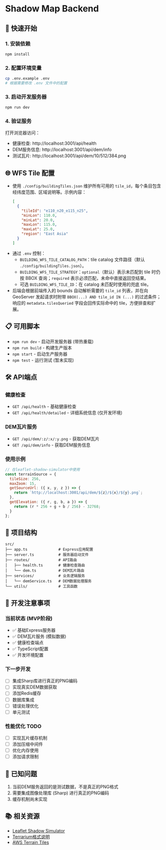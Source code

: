 # Shadow Map Backend

## 🚀 快速开始

### 1. 安装依赖
```bash
npm install
```

### 2. 配置环境变量
```bash
cp .env.example .env
# 根据需要修改 .env 文件中的配置
```

### 3. 启动开发服务器
```bash
npm run dev
```

### 4. 验证服务
打开浏览器访问：
- 健康检查: http://localhost:3001/api/health
- DEM服务信息: http://localhost:3001/api/dem/info
- 测试瓦片: http://localhost:3001/api/dem/10/512/384.png

## 🌐 WFS Tile 配置

- 使用 `./config/buildingTiles.json` 维护所有可用的 `tile_id`，每个条目包含经纬度范围、区域说明等。示例内容：
  ```json
  [
    {
      "tileId": "e110_n20_e115_n25",
      "minLon": 110.0,
      "minLat": 20.0,
      "maxLon": 115.0,
      "maxLat": 25.0,
      "region": "East Asia"
    }
  ]
  ```
- 通过 `.env` 控制：
  - `BUILDING_WFS_TILE_CATALOG_PATH`：tile catalog 文件路径（默认 `./config/buildingTiles.json`）。
  - `BUILDING_WFS_TILE_STRATEGY`：`optional`（默认）表示未匹配到 tile 时仍按 BBOX 查询；`required` 表示必须匹配，未命中直接返回空结果。
  - 可选 `BUILDING_WFS_TILE_ID`：在 catalog 未匹配时使用的兜底 tile。
- 后端会根据前端传入的 bounds 自动解析需要的 `tile_id` 列表，并在向 GeoServer 发起请求时附带 `BBOX(...) AND tile_id IN (...)` 的过滤条件；响应的 `metadata.tilesQueried` 字段会回传实际命中的 tile，方便排查和扩展。

## 📋 可用脚本

- `npm run dev` - 启动开发服务器 (带热重载)
- `npm run build` - 构建生产版本
- `npm start` - 启动生产服务器
- `npm test` - 运行测试 (暂未实现)

## 🛠️ API端点

### 健康检查
- `GET /api/health` - 基础健康检查
- `GET /api/health/detailed` - 详细系统信息 (仅开发环境)

### DEM瓦片服务
- `GET /api/dem/:z/:x/:y.png` - 获取DEM瓦片
- `GET /api/dem/info` - 获取DEM服务信息

### 使用示例
```javascript
// 在leaflet-shadow-simulator中使用
const terrainSource = {
  tileSize: 256,
  maxZoom: 15,
  getSourceUrl: ({ x, y, z }) => {
    return `http://localhost:3001/api/dem/${z}/${x}/${y}.png`;
  },
  getElevation: ({ r, g, b, a }) => {
    return (r * 256 + g + b / 256) - 32768;
  }
};
```

## 📁 项目结构

```
src/
├── app.ts              # Express应用配置
├── server.ts           # 服务器启动文件
├── routes/             # API路由
│   ├── health.ts       # 健康检查路由
│   └── dem.ts          # DEM瓦片路由
├── services/           # 业务逻辑服务
│   └── demService.ts   # DEM数据处理服务
└── utils/              # 工具函数
```

## 🔧 开发注意事项

### 当前状态 (MVP阶段)
- ✅ 基础Express服务器
- ✅ DEM瓦片服务 (模拟数据)
- ✅ 健康检查端点
- ✅ TypeScript配置
- ✅ 开发环境配置

### 下一步开发
- [ ] 集成Sharp库进行真正的PNG编码
- [ ] 实现真实DEM数据获取
- [ ] 添加Redis缓存
- [ ] 数据库集成
- [ ] 错误处理优化
- [ ] 单元测试

### 性能优化 TODO
- [ ] 实现瓦片缓存机制
- [ ] 添加压缩中间件
- [ ] 优化内存使用
- [ ] 添加请求限制

## 🐛 已知问题

1. 当前DEM服务返回的是测试数据，不是真正的PNG格式
2. 需要集成图像处理库 (Sharp) 进行真正的PNG编码
3. 缓存机制尚未实现

## 📚 相关资源

- [Leaflet Shadow Simulator](https://www.npmjs.com/package/leaflet-shadow-simulator)
- [Terrarium格式说明](https://github.com/tilezen/joerd/blob/master/docs/formats.md#terrarium)
- [AWS Terrain Tiles](https://registry.opendata.aws/terrain-tiles/)
